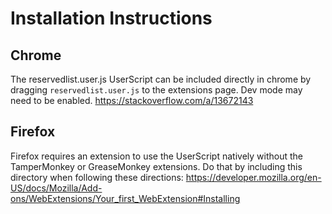 # Installation Instructions

## Chrome
The reservedlist.user.js UserScript can be included directly in chrome by dragging `reservedlist.user.js` to the extensions page. Dev mode may need to be enabled. https://stackoverflow.com/a/13672143

## Firefox
Firefox requires an extension to use the UserScript natively without the TamperMonkey or GreaseMonkey extensions. Do that by including this directory when following these directions: https://developer.mozilla.org/en-US/docs/Mozilla/Add-ons/WebExtensions/Your_first_WebExtension#Installing
